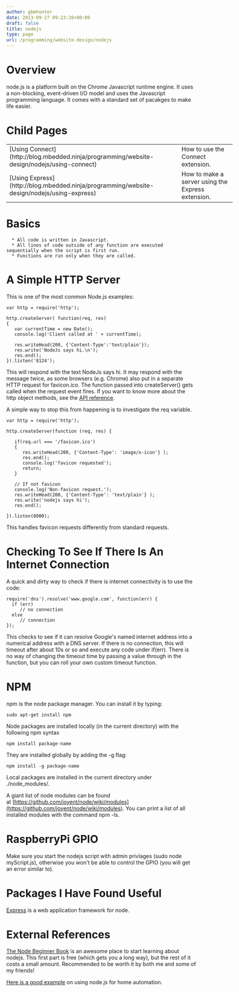 ```yaml
---
author: gbmhunter
date: 2013-09-27 09:23:28+00:00
draft: false
title: nodejs
type: page
url: /programming/website-design/nodejs
---
```


# Overview


node.js is a platform built on the Chrome Javascript runtime engine. It uses a non-blocking, event-driven I/O model and uses the Javascript programming language. It comes with a standard set of pacakges to make life easier.


# Child Pages


<table style="width: 600px;" border="0" >
<tbody >
<tr >

<td >[Using Connect](http://blog.mbedded.ninja/programming/website-design/nodejs/using-connect)
</td>

<td >How to use the Connect extension.
</td>
</tr>
<tr >

<td >[Using Express](http://blog.mbedded.ninja/programming/website-design/nodejs/using-express)
</td>

<td >How to make a server using the Express extension.
</td>
</tr>
</tbody>
</table>


# Basics





	  * All code is written in Javascript.
	  * All lines of code outside of any function are executed sequentially when the script is first run.
	  * Functions are run only when they are called.



# A Simple HTTP Server


This is one of the most common Node.js examples:

    
    var http = require('http');
    
    http.createServer( function(req, res)
    {
       var currentTime = new Date();
       console.log('Client called at ' + currentTime);
    
       res.writeHead(200, {'Content-Type':'text/plain'});
       res.write('NodeJs says hi.\n');
       res.end();
    }).listen('8124');


This will respond with the text NodeJs says hi. It may respond with the message twice, as some browsers (e.g. Chrome) also put in a separate HTTP request for favicon.ico. The function passed into createServer() gets called when the request event fires. If you want to know more about the http object methods, see the [API reference](http://nodejs.org/api/http.html#http_class_http_server).

A simple way to stop this from happening is to investigate the req variable.

    
    var http = require('http');
    
    http.createServer(function (req, res) { 
    
       if(req.url === '/favicon.ico')
       {
          res.writeHead(200, {'Content-Type': 'image/x-icon'} );
          res.end();
          console.log('favicon requested');
          return;
       }
    
       // If not favicon
       console.log('Non-favicon request.');
       res.writeHead(200, {'Content-Type': 'text/plain'} );
       res.write('nodejs says hi');
       res.end();
    
    }).listen(8000);


This handles favicon requests differently from standard requests.


# Checking To See If There Is An Internet Connection


A quick and dirty way to check if there is internet connectivity is to use the code:

    
    require('dns').resolve('www.google.com', function(err) {
      if (err)
         // no connection
      else
         // connection
    });


This checks to see if it can resolve Google's named internet address into a numerical address with a DNS server. If there is no connection, this will timeout after about 10s or so and execute any code under if(err). There is no way of changing the timeout time by passing a value through in the function, but you can roll your own custom timeout function.


# NPM


npm is the node package manager. You can install it by typing:

    
    sudo apt-get install npm


Node packages are installed locally (in the current directory) with the following npm syntax

    
    npm install package-name


They are installed globally by adding the -g flag:

    
    npm install -g package-name


Local packages are installed in the current directory under ./node_modules/.

A giant list of node modules can be found at [https://github.com/joyent/node/wiki/modules](https://github.com/joyent/node/wiki/modules). You can print a list of all installed modules with the command npm -ls.


# RaspberryPi GPIO


Make sure you start the nodejs script with admin privlages (sudo node myScript.js), otherwise you won't be able to control the GPIO (you will get an error similar to).


# Packages I Have Found Useful


[Express](http://expressjs.com/) is a web application framework for node.


# External References


[The Node Beginner Book](http://www.nodebeginner.org/#javascript-and-nodejs) is an awesome place to start learning about nodejs. This first part is free (which gets you a long way), but the rest of it costs a small amount. Recommended to be worth it by both me and some of my friends!

[Here is a good example](https://blog.codecentric.de/en/2013/03/home-automation-with-angularjs-and-node-js-on-a-raspberry-pi/) on using node.js for home automation.



